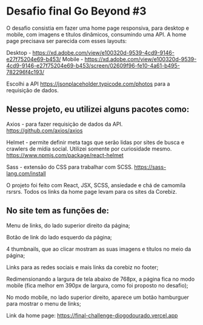 # Desafio final Go Beyond #3

O desafio consistia em fazer uma home page responsiva, para desktop e mobile, com imagens e títulos dinâmicos, consumindo uma API. 
A home page precisava ser parecida com esses layouts:

Desktop - https://xd.adobe.com/view/e100320d-9539-4cd9-9146-e27f75204e69-b453/
Mobile - https://xd.adobe.com/view/e100320d-9539-4cd9-9146-e27f75204e69-b453/screen/02609f96-fe10-4a61-b495-782296f4c193/

Escolhi a API https://jsonplaceholder.typicode.com/photos para a requisição de dados.

## Nesse projeto, eu utilizei alguns pacotes como:

Axios - para fazer requisição de dados da API.
https://github.com/axios/axios

Helmet - permite definir meta tags que serão lidas por sites de busca e crawlers de mídia social. Utilizei somente por curiosidade mesmo.
https://www.npmjs.com/package/react-helmet

Sass - extensão do CSS para trabalhar com SCSS.
https://sass-lang.com/install

O projeto foi feito com React, JSX, SCSS, ansiedade e chá de camomila rsrsrs. Todos os links da home page levam para os sites da Corebiz.

## No site tem as funções de:

Menu de links, do lado superior direito da página;

Botão de link do lado esquerdo da página;

4 thumbnails, que ao clicar mostram as suas imagens e títulos no meio da página;

Links para as redes sociais e mais links da corebiz no footer;

Redimensionando a largura de tela abaixo de 768px, a página fica no modo mobile
(fica melhor em 390px de largura, como foi proposto no desafio);

No modo mobile, no lado superior direito, aparece um botão hamburguer para mostrar
o menu de links;

Link da home page: https://final-challenge-diogodourado.vercel.app



